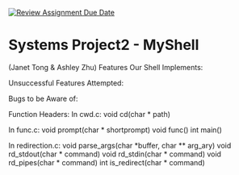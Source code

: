 [![Review Assignment Due Date](https://classroom.github.com/assets/deadline-readme-button-22041afd0340ce965d47ae6ef1cefeee28c7c493a6346c4f15d667ab976d596c.svg)](https://classroom.github.com/a/Tfg6waJb)
# Systems Project2 - MyShell
 (Janet Tong & Ashley Zhu)
Features Our Shell Implements:

Unsuccessful Features Attempted:

Bugs to be Aware of:

Function Headers:
In cwd.c:
void cd(char * path)

In func.c:
void prompt(char * shortprompt)
void func()
int main()

In redirection.c:
void parse_args(char *buffer, char ** arg_ary)
void rd_stdout(char * command)
void rd_stdin(char * command)
void rd_pipes(char * command)
int is_redirect(char * command)